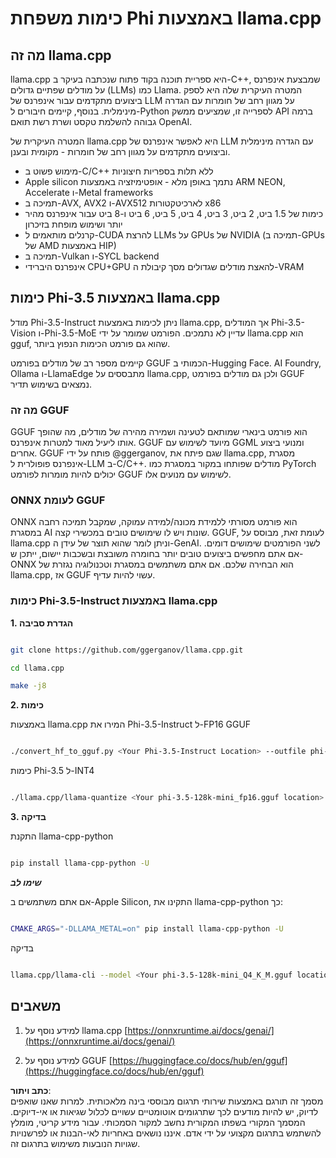 # **כימות משפחת Phi באמצעות llama.cpp**

## **מה זה llama.cpp**

llama.cpp היא ספריית תוכנה בקוד פתוח שנכתבה בעיקר ב-C++, שמבצעת אינפרנס על מודלים שפתיים גדולים (LLMs) כמו Llama. המטרה העיקרית שלה היא לספק ביצועים מתקדמים עבור אינפרנס של LLM על מגוון רחב של חומרות עם הגדרה מינימלית. בנוסף, קיימים חיבורים ל-Python לספרייה זו, שמציעים ממשק API ברמה גבוהה להשלמת טקסט ושרת רשת תואם OpenAI.

המטרה העיקרית של llama.cpp היא לאפשר אינפרנס של LLM עם הגדרה מינימלית וביצועים מתקדמים על מגוון רחב של חומרות - מקומית ובענן.

- מימוש פשוט ב-C/C++ ללא תלות בספריות חיצוניות  
- Apple silicon נתמך באופן מלא - אופטימיזציה באמצעות ARM NEON, Accelerate ו-Metal frameworks  
- תמיכה ב-AVX, AVX2 ו-AVX512 לארכיטקטורות x86  
- כימות של 1.5 ביט, 2 ביט, 3 ביט, 4 ביט, 5 ביט, 6 ביט ו-8 ביט עבור אינפרנס מהיר יותר ושימוש מופחת בזיכרון  
- קרנלים מותאמים ל-CUDA להרצת LLMs על GPUs של NVIDIA (תמיכה ב-GPUs של AMD באמצעות HIP)  
- תמיכה ב-Vulkan ו-SYCL backend  
- אינפרנס היברידי CPU+GPU להאצת מודלים שגדולים מסך קיבולת ה-VRAM  

## **כימות Phi-3.5 באמצעות llama.cpp**

מודל Phi-3.5-Instruct ניתן לכימות באמצעות llama.cpp, אך המודלים Phi-3.5-Vision ו-Phi-3.5-MoE עדיין לא נתמכים. הפורמט שמומר על ידי llama.cpp הוא gguf, שהוא גם פורמט הכימות הנפוץ ביותר.

קיימים מספר רב של מודלים בפורמט GGUF הכמותי ב-Hugging Face. AI Foundry, Ollama ו-LlamaEdge מתבססים על llama.cpp, ולכן גם מודלים בפורמט GGUF נמצאים בשימוש תדיר.

### **מה זה GGUF**

GGUF הוא פורמט בינארי שמותאם לטעינה ושמירה מהירה של מודלים, מה שהופך אותו ליעיל מאוד למטרות אינפרנס. GGUF מיועד לשימוש עם GGML ומנועי ביצוע אחרים. GGUF פותח על ידי @ggerganov, שגם פיתח את llama.cpp, מסגרת אינפרנס פופולרית ל-LLM ב-C/C++. מודלים שפותחו במקור במסגרת כמו PyTorch יכולים להיות מומרות לפורמט GGUF לשימוש עם מנועים אלו.

### **ONNX לעומת GGUF**

ONNX הוא פורמט מסורתי ללמידת מכונה/למידה עמוקה, שמקבל תמיכה רחבה במסגרת AI שונות ויש לו שימושים טובים במכשירי קצה. GGUF, לעומת זאת, מבוסס על llama.cpp וניתן לומר שהוא תוצר של עידן ה-GenAI. לשני הפורמטים שימושים דומים. אם אתם מחפשים ביצועים טובים יותר בחומרה משובצת ובשכבות יישום, ייתכן ש-ONNX הוא הבחירה שלכם. אם אתם משתמשים במסגרת וטכנולוגיה נגזרת של llama.cpp, אז GGUF עשוי להיות עדיף.

### **כימות Phi-3.5-Instruct באמצעות llama.cpp**

**1. הגדרת סביבה**

```bash

git clone https://github.com/ggerganov/llama.cpp.git

cd llama.cpp

make -j8

```

**2. כימות**

באמצעות llama.cpp המירו את Phi-3.5-Instruct ל-FP16 GGUF  

```bash

./convert_hf_to_gguf.py <Your Phi-3.5-Instruct Location> --outfile phi-3.5-128k-mini_fp16.gguf

```

כימות Phi-3.5 ל-INT4  

```bash

./llama.cpp/llama-quantize <Your phi-3.5-128k-mini_fp16.gguf location> ./gguf/phi-3.5-128k-mini_Q4_K_M.gguf Q4_K_M

```

**3. בדיקה**

התקנת llama-cpp-python  

```bash

pip install llama-cpp-python -U

```

***שימו לב***  

אם אתם משתמשים ב-Apple Silicon, התקינו את llama-cpp-python כך:  

```bash

CMAKE_ARGS="-DLLAMA_METAL=on" pip install llama-cpp-python -U

```

בדיקה  

```bash

llama.cpp/llama-cli --model <Your phi-3.5-128k-mini_Q4_K_M.gguf location> --prompt "<|user|>\nCan you introduce .NET<|end|>\n<|assistant|>\n"  --gpu-layers 10

```

## **משאבים**

1. למידע נוסף על llama.cpp [https://onnxruntime.ai/docs/genai/](https://onnxruntime.ai/docs/genai/)  

2. למידע נוסף על GGUF [https://huggingface.co/docs/hub/en/gguf](https://huggingface.co/docs/hub/en/gguf)  

**כתב ויתור**:  
מסמך זה תורגם באמצעות שירותי תרגום מבוססי בינה מלאכותית. למרות שאנו שואפים לדיוק, יש להיות מודעים לכך שתרגומים אוטומטיים עשויים לכלול שגיאות או אי-דיוקים. המסמך המקורי בשפתו המקורית נחשב למקור הסמכותי. עבור מידע קריטי, מומלץ להשתמש בתרגום מקצועי על ידי אדם. איננו נושאים באחריות לאי-הבנות או לפרשנויות שגויות הנובעות משימוש בתרגום זה.